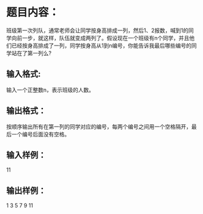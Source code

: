 # 题目内容：

班级第一次列队，通常老师会让同学按身高排成一列，然后1、2报数，喊到1的同学向前一步，就这样，队伍就变成两列了。假设现在一个班级有n个同学，并且他们已经按身高排成了一列，同学按身高从1到n编号，你能告诉我最后哪些编号的同学站在了第一列么? 

## 输入格式:

输入一个正整数n，表示班级的人数。

## 输出格式：

按顺序输出所有在第一列的同学对应的编号，每两个编号之间用一个空格隔开，最后一个编号后面没有空格。

## 输入样例：

11

## 输出样例：

1 3 5 7 9 11
